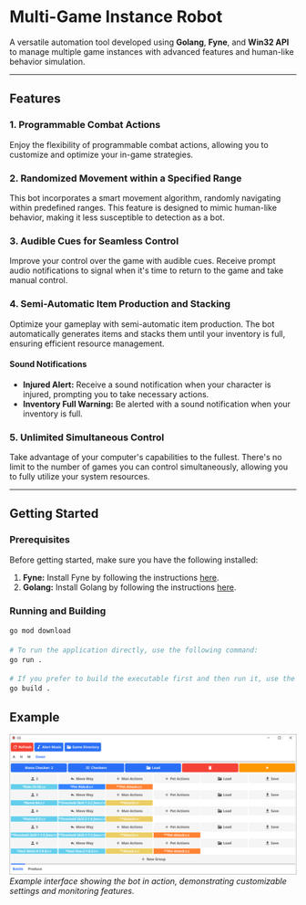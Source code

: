 # Multi-Game Instance Robot

A versatile automation tool developed using **Golang**, **Fyne**, and **Win32 API** to manage multiple game instances with advanced features and human-like behavior simulation.

---

## Features  

### 1. Programmable Combat Actions  
Enjoy the flexibility of programmable combat actions, allowing you to customize and optimize your in-game strategies.  

### 2. Randomized Movement within a Specified Range  
This bot incorporates a smart movement algorithm, randomly navigating within predefined ranges. This feature is designed to mimic human-like behavior, making it less susceptible to detection as a bot.  

### 3. Audible Cues for Seamless Control  
Improve your control over the game with audible cues. Receive prompt audio notifications to signal when it's time to return to the game and take manual control.  

### 4. Semi-Automatic Item Production and Stacking  
Optimize your gameplay with semi-automatic item production. The bot automatically generates items and stacks them until your inventory is full, ensuring efficient resource management.  

#### Sound Notifications  
- **Injured Alert:** Receive a sound notification when your character is injured, prompting you to take necessary actions.  
- **Inventory Full Warning:** Be alerted with a sound notification when your inventory is full.  

### 5. Unlimited Simultaneous Control  
Take advantage of your computer's capabilities to the fullest. There's no limit to the number of games you can control simultaneously, allowing you to fully utilize your system resources.  

---

## Getting Started  

### Prerequisites  
Before getting started, make sure you have the following installed:  
1. **Fyne:** Install Fyne by following the instructions [here](https://developer.fyne.io/started/).  
2. **Golang:** Install Golang by following the instructions [here](https://go.dev/doc/install).  

### Running and Building  
```bash
go mod download

# To run the application directly, use the following command:
go run .

# If you prefer to build the executable first and then run it, use the following commands:
go build .
```

## Example
![alt text](https://github.com/g70245/cg/blob/main/example.png?raw=true)  
*Example interface showing the bot in action, demonstrating customizable settings and monitoring features.*
